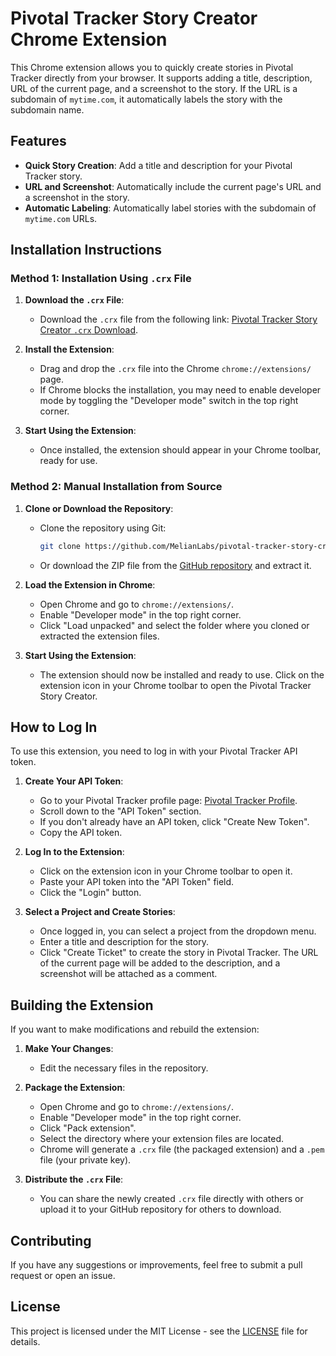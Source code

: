 # Pivotal Tracker Story Creator Chrome Extension

This Chrome extension allows you to quickly create stories in Pivotal Tracker directly from your browser. It supports adding a title, description, URL of the current page, and a screenshot to the story. If the URL is a subdomain of `mytime.com`, it automatically labels the story with the subdomain name.

## Features

- **Quick Story Creation**: Add a title and description for your Pivotal Tracker story.
- **URL and Screenshot**: Automatically include the current page's URL and a screenshot in the story.
- **Automatic Labeling**: Automatically label stories with the subdomain of `mytime.com` URLs.

## Installation Instructions

### Method 1: Installation Using `.crx` File

1. **Download the `.crx` File**:
   - Download the `.crx` file from the following link: [Pivotal Tracker Story Creator `.crx` Download](https://github.com/MelianLabs/pivotal-tracker-story-creator-chrome-extension/releases/latest/download/pivotal-tracker-story-creator-chrome-extension.crx).

2. **Install the Extension**:
   - Drag and drop the `.crx` file into the Chrome `chrome://extensions/` page.
   - If Chrome blocks the installation, you may need to enable developer mode by toggling the "Developer mode" switch in the top right corner.

3. **Start Using the Extension**:
   - Once installed, the extension should appear in your Chrome toolbar, ready for use.


### Method 2: Manual Installation from Source

1. **Clone or Download the Repository**:
   - Clone the repository using Git:
     ```bash
     git clone https://github.com/MelianLabs/pivotal-tracker-story-creator-chrome-extension.git
     ```
   - Or download the ZIP file from the [GitHub repository](https://github.com/MelianLabs/pivotal-tracker-story-creator-chrome-extension) and extract it.

2. **Load the Extension in Chrome**:
   - Open Chrome and go to `chrome://extensions/`.
   - Enable "Developer mode" in the top right corner.
   - Click "Load unpacked" and select the folder where you cloned or extracted the extension files.

3. **Start Using the Extension**:
   - The extension should now be installed and ready to use. Click on the extension icon in your Chrome toolbar to open the Pivotal Tracker Story Creator.

## How to Log In

To use this extension, you need to log in with your Pivotal Tracker API token.

1. **Create Your API Token**:
   - Go to your Pivotal Tracker profile page: [Pivotal Tracker Profile](https://www.pivotaltracker.com/profile).
   - Scroll down to the "API Token" section.
   - If you don't already have an API token, click "Create New Token".
   - Copy the API token.

2. **Log In to the Extension**:
   - Click on the extension icon in your Chrome toolbar to open it.
   - Paste your API token into the "API Token" field.
   - Click the "Login" button.

3. **Select a Project and Create Stories**:
   - Once logged in, you can select a project from the dropdown menu.
   - Enter a title and description for the story.
   - Click "Create Ticket" to create the story in Pivotal Tracker. The URL of the current page will be added to the description, and a screenshot will be attached as a comment.

## Building the Extension

If you want to make modifications and rebuild the extension:

1. **Make Your Changes**:
   - Edit the necessary files in the repository.

2. **Package the Extension**:
   - Open Chrome and go to `chrome://extensions/`.
   - Enable "Developer mode" in the top right corner.
   - Click "Pack extension".
   - Select the directory where your extension files are located.
   - Chrome will generate a `.crx` file (the packaged extension) and a `.pem` file (your private key).

3. **Distribute the `.crx` File**:
   - You can share the newly created `.crx` file directly with others or upload it to your GitHub repository for others to download.

## Contributing

If you have any suggestions or improvements, feel free to submit a pull request or open an issue.

## License

This project is licensed under the MIT License - see the [LICENSE](LICENSE) file for details.
